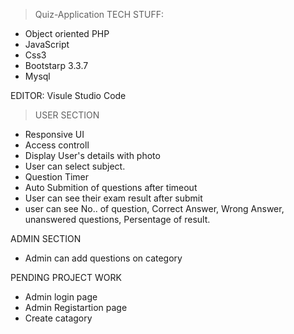 > Quiz-Application
TECH STUFF:
- Object oriented PHP
- JavaScript
- Css3
- Bootstarp 3.3.7
- Mysql

EDITOR:
 Visule Studio Code

> USER SECTION
- Responsive UI
- Access controll
- Display User's details with photo
- User can select subject.
- Question Timer 
- Auto Submition of questions after timeout
- User can see their exam result after submit 
- user can see No.. of question, Correct Answer, Wrong Answer, unanswered questions, Persentage of result. 

ADMIN SECTION 
- Admin can add questions on category

PENDING PROJECT WORK
- Admin login page
- Admin Registartion page
- Create catagory

